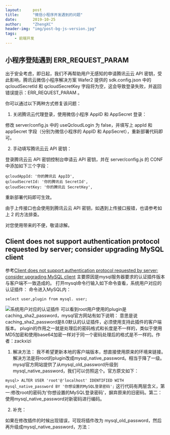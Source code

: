 ```yaml
---
layout:     post
title:      "微信小程序开发遇到的问题"
date:       2019-10-25
author:     "ZhengXC"
header-img: "img/post-bg-js-version.jpg"
tags:
    - 前端开发
---
```



## 小程序登陆遇到 ERR_REQUEST_PARAM

出于安全考虑，即日起，我们不再帮助用户无感知的申请腾讯云云 API 密钥，受此影响，腾讯云微信小程序解决方案 Wafer2 提供的 sdk.config.json 中的 qcloudSecretId 和 qcloudSecretKey 字段将为空，这会导致登录失败，并返回错误提示：ERR_REQUEST_PARAM 。

你可以通过以下两种方式修复该问题：

1. 关闭腾讯云代理登录，使用微信小程序 AppID 和 AppSecret 登录：

修改 server/config.js 中的 useQcloudLogin 为 false，并填写上 appId 和 appSecret 字段（分别为微信小程序的 AppID 和 AppSecret），重新部署代码即可。

2. 手动填写腾讯云云 API 密钥：

登录腾讯云云 API 密钥控制台申请云 API 密钥，并在 server/config.js 的 CONF 中添加如下三个字段：

    qcloudAppId: '你的腾讯云 AppID',
    qcloudSecretId: '你的腾讯云 SecretId',
    qcloudSecretKey: '你的腾讯云 SecretKey',
重新部署代码即可生效。

由于上传接口也会使用到腾讯云云 API 密钥，如遇到上传接口报错，也请参考如上 2 的方法排查。

对您使用带来的不便，敬请谅解。


## Client does not support authentication protocol requested by server; consider upgrading MySQL client
参考[Client does not support authentication protocol requested by server; consider upgrading MySQL client](https://www.jianshu.com/p/e3105a4657b8)
主要原因是mysql服务器要求的认证插件版本与客户端不一致造成的。
打开mysql命令行输入如下命令查看，系统用户对应的认证插件：
命令进入MySQL内：
```
select user,plugin from mysql. user;
```
![系统用户对应的认证插件](http://zhengxc.xyz/img/2019-26-01.png)
可以看到root用户使用的plugin是caching_sha2_password，mysql官方网站有如下说明：
意思是说caching_sha2_password是8.0默认的认证插件，必须使用支持此插件的客户端版本。
plugin的作用之一就是处理后的密码格式和长度是不一样的，类似于使用MD5加密和使用base64加密一样对于同一个密码处理后的格式是不一样的。作者：zackxizi
1. 解决方法：
我不希望更新本地的客户端版本，想直接使用原来的环境来链接。
解决方法是将root的plugin改成mysql_native_password。相当于降了一级。
mysql官方网站提供了从mysql_old_password升级到mysql_native_password，我们可以仿照这个。官方原文如下：

`mysql> ALTER USER 'root'@'localhost' IDENTIFIED WITH mysql_native_password BY '你想设置的MySQL登录密码';`
这行代码有两层含义，第一:修改root的密码为'你想设置的MySQL登录密码'，摒弃原来的旧密码。第二：使用mysql_native_password对新密码进行编码。

2. 补充：

如果在修改插件的时候出现错误，可现将插件改为 mysql_old_password，然后再升级成mysql_native_password，方法：





 










